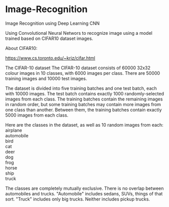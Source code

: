 # Image-Recognition
Image Recognition using Deep Learning CNN

Using Convolutional Neural Networs to recognize image using a model trained based on CIFAR10 dataset images.

About CIFAR10:

https://www.cs.toronto.edu/~kriz/cifar.html

The CIFAR-10 dataset
The CIFAR-10 dataset consists of 60000 32x32 colour images in 10 classes, with 6000 images per class. There are 50000 training images and 10000 test images.

The dataset is divided into five training batches and one test batch, each with 10000 images. The test batch contains exactly 1000 randomly-selected images from each class. The training batches contain the remaining images in random order, but some training batches may contain more images from one class than another. Between them, the training batches contain exactly 5000 images from each class.

Here are the classes in the dataset, as well as 10 random images from each:
airplane 										
automobile 										
bird 										
cat 										
deer 										
dog 										
frog 										
horse 										
ship 										
truck 										

The classes are completely mutually exclusive. There is no overlap between automobiles and trucks. "Automobile" includes sedans, SUVs, things of that sort. "Truck" includes only big trucks. Neither includes pickup trucks. 
